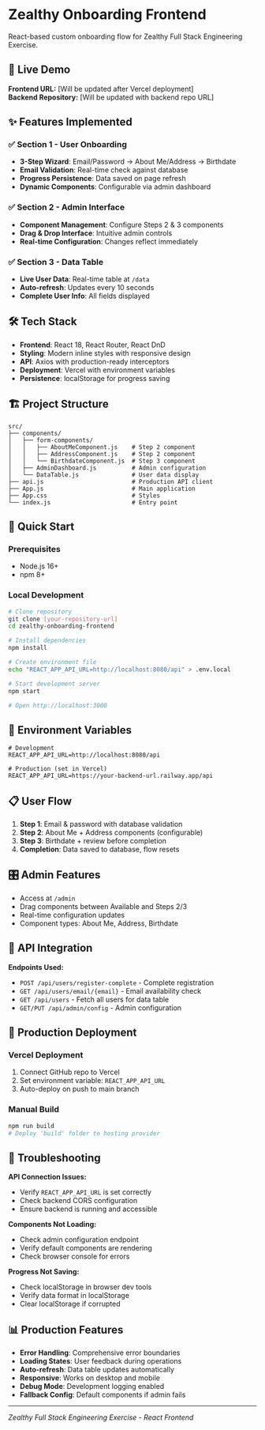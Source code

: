﻿# Zealthy Onboarding Frontend

React-based custom onboarding flow for Zealthy Full Stack Engineering Exercise.

## 🚀 Live Demo

**Frontend URL:** [Will be updated after Vercel deployment]  
**Backend Repository:** [Will be updated with backend repo URL]

## ✨ Features Implemented

### ✅ Section 1 - User Onboarding
- **3-Step Wizard**: Email/Password → About Me/Address → Birthdate
- **Email Validation**: Real-time check against database
- **Progress Persistence**: Data saved on page refresh
- **Dynamic Components**: Configurable via admin dashboard

### ✅ Section 2 - Admin Interface  
- **Component Management**: Configure Steps 2 & 3 components
- **Drag & Drop Interface**: Intuitive admin controls
- **Real-time Configuration**: Changes reflect immediately

### ✅ Section 3 - Data Table
- **Live User Data**: Real-time table at `/data`
- **Auto-refresh**: Updates every 10 seconds
- **Complete User Info**: All fields displayed

## 🛠 Tech Stack

- **Frontend**: React 18, React Router, React DnD
- **Styling**: Modern inline styles with responsive design
- **API**: Axios with production-ready interceptors
- **Deployment**: Vercel with environment variables
- **Persistence**: localStorage for progress saving

## 🏗 Project Structure

```
src/
├── components/
│   ├── form-components/
│   │   ├── AboutMeComponent.js    # Step 2 component
│   │   ├── AddressComponent.js    # Step 2 component  
│   │   └── BirthdateComponent.js  # Step 3 component
│   ├── AdminDashboard.js          # Admin configuration
│   └── DataTable.js               # User data display
├── api.js                         # Production API client
├── App.js                         # Main application
├── App.css                        # Styles
└── index.js                       # Entry point
```

## 🚀 Quick Start

### Prerequisites
- Node.js 16+
- npm 8+

### Local Development
```bash
# Clone repository
git clone [your-repository-url]
cd zealthy-onboarding-frontend

# Install dependencies
npm install

# Create environment file
echo "REACT_APP_API_URL=http://localhost:8080/api" > .env.local

# Start development server
npm start

# Open http://localhost:3000
```

## 🔧 Environment Variables

```env
# Development
REACT_APP_API_URL=http://localhost:8080/api

# Production (set in Vercel)
REACT_APP_API_URL=https://your-backend-url.railway.app/api
```

## 📋 User Flow

1. **Step 1**: Email & password with database validation
2. **Step 2**: About Me + Address components (configurable)
3. **Step 3**: Birthdate + review before completion
4. **Completion**: Data saved to database, flow resets

## 🎛 Admin Features

- Access at `/admin`
- Drag components between Available and Steps 2/3
- Real-time configuration updates
- Component types: About Me, Address, Birthdate

## 🔗 API Integration

**Endpoints Used:**
- `POST /api/users/register-complete` - Complete registration
- `GET /api/users/email/{email}` - Email availability check
- `GET /api/users` - Fetch all users for data table
- `GET/PUT /api/admin/config` - Admin configuration

## 🚀 Production Deployment

### Vercel Deployment
1. Connect GitHub repo to Vercel
2. Set environment variable: `REACT_APP_API_URL`
3. Auto-deploy on push to main branch

### Manual Build
```bash
npm run build
# Deploy 'build' folder to hosting provider
```

## 🐛 Troubleshooting

**API Connection Issues:**
- Verify `REACT_APP_API_URL` is set correctly
- Check backend CORS configuration
- Ensure backend is running and accessible

**Components Not Loading:**
- Check admin configuration endpoint
- Verify default components are rendering
- Check browser console for errors

**Progress Not Saving:**
- Check localStorage in browser dev tools
- Verify data format in localStorage
- Clear localStorage if corrupted

## 📊 Production Features

- **Error Handling**: Comprehensive error boundaries
- **Loading States**: User feedback during operations
- **Auto-refresh**: Data table updates automatically
- **Responsive**: Works on desktop and mobile
- **Debug Mode**: Development logging enabled
- **Fallback Config**: Default components if admin fails



---
*Zealthy Full Stack Engineering Exercise - React Frontend*
